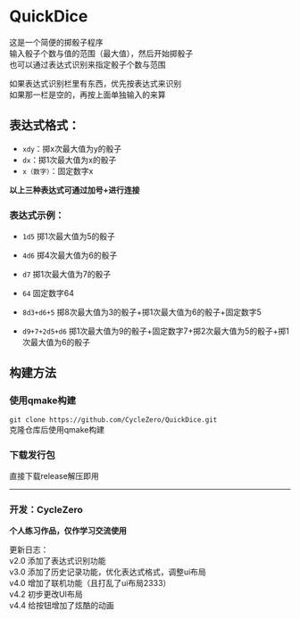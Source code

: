 # QuickDice


这是一个简便的掷骰子程序  
输入骰子个数与值的范围（最大值），然后开始掷骰子  
也可以通过表达式识别来指定骰子个数与范围  

如果表达式识别栏里有东西，优先按表达式来识别  
如果那一栏是空的，再按上面单独输入的来算  



## 表达式格式：
* `xdy`：掷x次最大值为y的骰子
* `dx`：掷1次最大值为x的骰子
* `x（数字）`：固定数字x

**以上三种表达式可通过加号+进行连接**

### 表达式示例：
* `1d5`	掷1次最大值为5的骰子

* `4d6`	掷4次最大值为6的骰子

* `d7`	掷1次最大值为7的骰子

* `64`	固定数字64

* `8d3+d6+5`	掷8次最大值为3的骰子+掷1次最大值为6的骰子+固定数字5

* `d9+7+2d5+d6`	掷1次最大值为9的骰子+固定数字7+掷2次最大值为5的骰子+掷1次最大值为6的骰子



## 构建方法
### 使用qmake构建
`git clone https://github.com/CycleZero/QuickDice.git`  
克隆仓库后使用qmake构建

### 下载发行包
直接下载release解压即用



------
### 开发：CycleZero  
**个人练习作品，仅作学习交流使用**  

更新日志：  
v2.0	添加了表达式识别功能  
v3.0	添加了历史记录功能，优化表达式格式，调整ui布局  
v4.0	增加了联机功能（且打乱了ui布局2333）  
v4.2    初步更改UI布局  
v4.4    给按钮增加了炫酷的动画  


